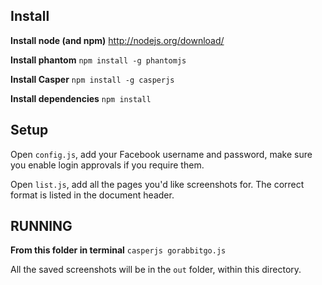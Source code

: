 
Install
-----

**Install node (and npm)**
http://nodejs.org/download/

**Install phantom**
`npm install -g phantomjs`

**Install Casper**
`npm install -g casperjs`

**Install dependencies**
`npm install`

Setup
-----

Open `config.js`, add your Facebook username and password, make sure you enable
login approvals if you require them.

Open `list.js`, add all the pages you'd like screenshots for. The correct format
is listed in the document header.


RUNNING
-------

**From this folder in terminal**
`casperjs gorabbitgo.js`

All the saved screenshots will be in the `out` folder, within this directory.
